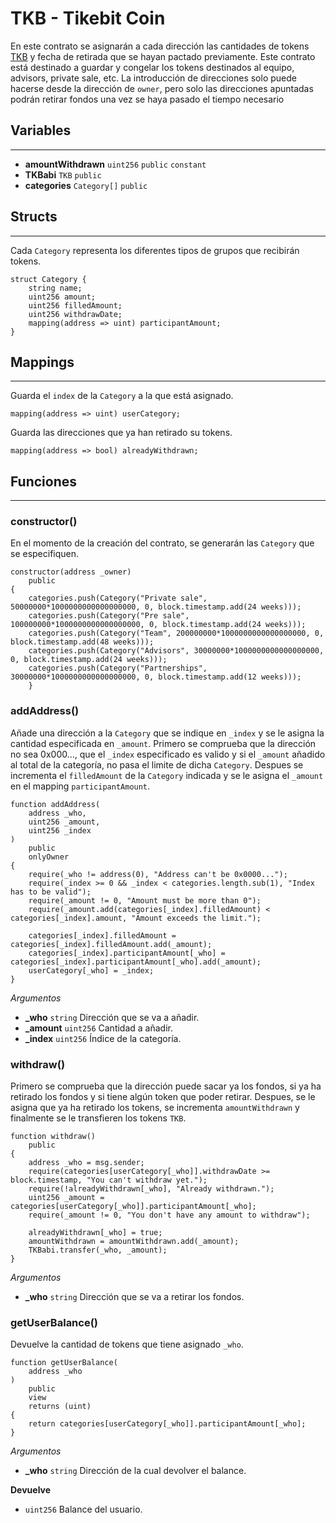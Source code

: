 # TKB - Tikebit Coin

En este contrato se asignarán a cada dirección las cantidades de tokens [TKB](/tkb/) y fecha de retirada que se hayan pactado previamente. Este contrato está destinado a guardar y congelar los tokens destinados al equipo, advisors, private sale, etc. La introducción de direcciones solo puede hacerse desde la dirección de `owner`, pero solo las direcciones apuntadas podrán retirar fondos una vez se haya pasado el tiempo necesario

## Variables
----

- **amountWithdrawn** `uint256` `public` `constant`
- **TKBabi** `TKB` `public`
- **categories** `Category[]` `public`

## Structs
----

Cada `Category` representa los diferentes tipos de grupos que recibirán tokens. 
```
struct Category {
    string name;
    uint256 amount;
    uint256 filledAmount;
    uint256 withdrawDate;
    mapping(address => uint) participantAmount;
}
```

## Mappings
----

Guarda el `index` de la `Category` a la que está asignado.
``` 
mapping(address => uint) userCategory;
```
Guarda las direcciones que ya han retirado su tokens.
```
mapping(address => bool) alreadyWithdrawn;
```

## Funciones
----
### constructor()
En el momento de la creación del contrato, se generarán las `Category` que se especifiquen.
```
constructor(address _owner) 
    public 
{
    categories.push(Category("Private sale", 50000000*1000000000000000000, 0, block.timestamp.add(24 weeks)));
    categories.push(Category("Pre sale", 100000000*1000000000000000000, 0, block.timestamp.add(24 weeks)));
    categories.push(Category("Team", 200000000*1000000000000000000, 0, block.timestamp.add(48 weeks)));
    categories.push(Category("Advisors", 30000000*1000000000000000000, 0, block.timestamp.add(24 weeks)));
    categories.push(Category("Partnerships", 30000000*1000000000000000000, 0, block.timestamp.add(12 weeks)));
    }
```

### addAddress()
Añade una dirección a la `Category` que se indique en `_index` y se le asigna la cantidad especificada en `_amount`.
Primero se comprueba que la dirección no sea 0x000..., que el `_index` especificado es valido y si el `_amount` añadido al total de la categoría, no pasa el limite de dicha `Category`.
Despues se incrementa el `filledAmount` de la `Category` indicada y se le asigna el `_amount` en el mapping `participantAmount`. 
```
function addAddress(
    address _who, 
    uint256 _amount, 
    uint256 _index
) 
    public 
    onlyOwner 
{
    require(_who != address(0), "Address can't be 0x0000...");
    require(_index >= 0 && _index < categories.length.sub(1), "Index has to be valid");
    require(_amount != 0, "Amount must be more than 0");
    require(_amount.add(categories[_index].filledAmount) < categories[_index].amount, "Amount exceeds the limit.");

    categories[_index].filledAmount = categories[_index].filledAmount.add(_amount);
    categories[_index].participantAmount[_who] = categories[_index].participantAmount[_who].add(_amount);
    userCategory[_who] = _index;
}
```
_Argumentos_


- **_who** `string` Dirección que se va a añadir.
- **_amount** `uint256` Cantidad a añadir.
- **_index** `uint256` Índice de la categoría.

### withdraw()
Primero se comprueba que la dirección puede sacar ya los fondos, si ya ha retirado los fondos y si tiene algún token que poder retirar.
Despues, se le asigna que ya ha retirado los tokens, se incrementa `amountWithdrawn` y finalmente se le transfieren los tokens `TKB`.
```
function withdraw() 
    public 
{
    address _who = msg.sender;
    require(categories[userCategory[_who]].withdrawDate >= block.timestamp, "You can't withdraw yet.");
    require(!alreadyWithdrawn[_who], "Already withdrawn.");
    uint256 _amount = categories[userCategory[_who]].participantAmount[_who];
    require(_amount != 0, "You don't have any amount to withdraw");

    alreadyWithdrawn[_who] = true;
    amountWithdrawn = amountWithdrawn.add(_amount);
    TKBabi.transfer(_who, _amount);
}
```
_Argumentos_


- **_who** `string` Dirección que se va a retirar los fondos.

### getUserBalance()
Devuelve la cantidad de tokens que tiene asignado `_who`.
```
function getUserBalance(
    address _who
) 
    public 
    view 
    returns (uint) 
{
    return categories[userCategory[_who]].participantAmount[_who];
}
```
_Argumentos_


- **_who** `string` Dirección de la cual devolver el balance.


__Devuelve__


- `uint256` Balance del usuario.
